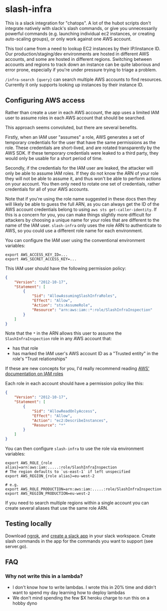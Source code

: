 # slash-infra

This is a slack integration for "chatops". A lot of the hubot scripts
don't integrate natively with slack's slash commands, or give you
unnecessarily powerful commands (e.g. launching individual ec2 instances,
or creating auto-scaling groups), or only work against one AWS account.

This tool came from a need to lookup EC2 instances by their IP/instance
ID. Our production/staging/dev environments are hosted in different AWS
accounts, and some are hosted in different regions. Switching between
accounts and regions to track down an instance can be quite laborious
and error prone, especially if you're under pressure trying to triage a
problem.

`/infra-search {query}` can search multiple AWS accounts to find
resources. Currently it only supports looking up instances by their
instance ID.


## Configuring AWS access

Rather than create a user in each AWS account, the app uses a limited
IAM user to assume roles in each AWS account that should be searched.

This approach seems convoluted, but there are several benefits.

Firstly, when an IAM user "assumes" a role, AWS generates a set of temporary
credentials for the user that have the same permissions as the role.
These credentials are short-lived, and are rotated transparently by
the AWS SDK. If these temporary credentials were leaked to a
third party, they would only be usable for a short period of time.

Secondly, if the credentials for the IAM user are leaked, the attacker
will only be able to assume IAM roles. If they do not know the ARN of
your role they will not be able to assume it, and thus won't be able to
perform actions on your account. You then only need to rotate one set of
credentials, rather credentials for all of your AWS accounts.

Note that if you're using the role name suggested in these docs then
they will likely be able to guess the full ARN, as you can always get
the ID of the AWS account credentials belong to using `aws sts
get-caller-identity`. If this is a concern for you, you can make things
slightly more difficult for attackers by choosing a unique name for your
roles that are different to the name of the IAM user. `slash-infra` only
uses the role ARN to authenticate to AWS, so you could use a different
role name for each environment.

You can configure the IAM user using the conventional environment
variables:

```console
export AWS_ACCESS_KEY_ID=...
export AWS_SECRET_ACCESS_KEY=...
```

This IAM user should have the following permission policy:

```json
{
    "Version": "2012-10-17",
    "Statement": [
        {
            "Sid": "AllowAssumingSlashInfraRoles",
            "Effect": "Allow",
            "Action": "sts:AssumeRole",
            "Resource": "arn:aws:iam::*:role/SlashInfraInspection"
        }
    ]
}
```

Note that the `*` in the ARN allows this user to assume the
`SlashInfraInspection` role in any AWS account that:

- has that role
- has marked the IAM user's AWS account ID as a "Trusted entity" in the
  role's "Trust relationships"

If these are new concepts for you, I'd really recommend reading [AWS'
documentation on IAM
roles](https://docs.aws.amazon.com/IAM/latest/UserGuide/id_roles_common-scenarios_aws-accounts.html)

Each role in each account should have a permission policy like this:


```json
{
    "Version": "2012-10-17",
    "Statement": [
        {
            "Sid": "AllowReadOnlyAccess",
            "Effect": "Allow",
            "Action": "ec2:DescribeInstances",
            "Resource": "*"
        }
    ]
}
```

You can then configure `slash-infra` to use the role via environment
variables:

```console
export AWS_ROLE_{role alias}=arn:aws:iam:.....:role/SlashInfraInspection
# The region defaults to `us-east-1` if left unspecified
export AWS_REGION_{role alias}=eu-west-2

# e.g.
export AWS_ROLE_PRODUCTION=arn:aws:iam:.....:role/SlashInfraInspection
export AWS_REGION_PRODUCTION=eu-west-2
```

If you need to search multiple regions within a single account you can
create several aliases that use the same role ARN.

## Testing locally

Download [ngrok](http://ngrok.com), and [create a slack
app](https://api.slack.com/apps) in your slack workspace. Create slash
commands in the app for the commands you want to support (see server.go).

## FAQ

### Why not write this in a lambda?

- I don't know how to write lambdas. I wrote this in 20% time and didn't
  want to spend my day learning how to deploy lambdas
- We don't mind spending the few $X heroku charge to run this on a hobby
  dyno
